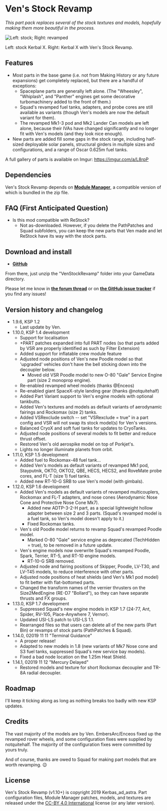 # Ven's Stock Revamp

*This part pack replaces several of the stock textures and models, hopefully making them more beautiful in the process.*

![Left: stock; Right: revamped](https://raw.githubusercontent.com/Kerbas-ad-astra/Stock-Revamp/master/comparison.png)

Left: stock Kerbal X.  Right: Kerbal X with Ven's Stock Revamp.

## Features

- Most parts in the base game (i.e. not from Making History or any future expansions) get completely replaced, but there are a handful of exceptions:
	- Spaceplane parts are generally left alone.  (The "Wheesley", "Whiplash", and "Panther" engines get some decorative turbomachinery added to the front of them.)
	- Squad's revamped fuel tanks, adapters, and probe cores are still available as variants (though Ven's models are now the default variant for them).
	- The revamped Mk1-3 pod and Mk2 Lander Can models are left alone, because their IVAs have changed significantly and no longer fit with Ven's models (and they look nice enough).
- New parts are added fill some gaps in the stock range, including half-sized deployable solar panels, structural girders in multiple sizes and configurations, and a range of Oscar 0.625m fuel tanks.

A full gallery of parts is available on Imgur: https://imgur.com/a/L8rpP

## Dependencies

Ven's Stock Revamp depends on [**Module Manager**](https://forum.kerbalspaceprogram.com/index.php?/topic/50533-140-17x-module-manager-403-august-9th-2019-right-to-ludicrous-speed/&tab=comments#comment-720814), a compatible version of which is bundled in the zip file.

## FAQ (First Anticipated Question)

- Is this mod compatible with ReStock?
	- Not as-downloaded.  However, if you delete the PathPatches and Squad subfolders, you can keep the new parts that Ven made and let ReStock have its way with the stock parts.

## Download and install

- [**GitHub**](https://github.com/Kerbas-ad-astra/Stock-Revamp/releases)

From there, just unzip the "VenStockRevamp" folder into your GameData directory.

Please let me know in [**the forum thread**](http://forum.kerbalspaceprogram.com/threads/XXXX) or on [**the GitHub issue tracker**](https://github.com/Kerbas-ad-astra/Stock-Revamp/issues) if you find any issues!

## Version history and changelog

- 1.9.6, KSP 1.2
	- Last update by Ven.
- 1.10.0, KSP 1.4 development
	- Support for localisation
	- +PART patches expanded into full PART nodes (so that parts added by VSR are properly identified as such by Filter Extension)
	- Added support for inflatable crew module feature
	- Adjusted node positions of Ven's new Poodle model so that 'upgraded' vehicles don't have the bell sticking down into the decoupler below.
		- Moved old VSR Poodle model to new O-80 "Gale" Service Engine part (size 2 monoprop engine).
	- Re-enabled revamped wheel models (thanks @Enceos)
	- Re-enabled giant SpaceX-style landing gear (thanks @notquitehalf)
	- Added Part Variant support to Ven's engine models with optional tankbutts.
	- Added Ven's textures and models as default variants of aerodynamic fairings and Rockomax (size 2) tanks.
	- Added VSRexclude switch -- set "VSRexclude = true" in a part config and VSR will not swap its stock model(s) for Ven's versions.
	- Balanced CryoX and soft fuel tanks for updates to CryoTanks.
	- Adjusted node positions of several models to fit better and reduce thrust offset.
	- Restored Ven's old aerospike model on top of Porkjet's.
	- Lights no longer illuminate planets from orbit.
- 1.11.0, KSP 1.5 development
	- Added fuel to Rockomax-48 fuel tank...
	- Added Ven's models as default variants of revamped Mk1 pod, Stayputnik, OKTO, OKTO2, QBE, HECS, HECS2, and RoveMate probe cores, and FL-T (size 1) fuel tanks.
	- Added new RT-10-G SRB to use Ven's model (with gimbals).
- 1.12.0, KSP 1.6 development
	- Added Ven's models as default variants of revamped multicouplers, Rockomax and FL-T adapters, and nose cones (Aerodynamic Nose Cone and Protective Nose Cone Mk7).
		- Added new ADTP-3-2-H part, as a special lightweight hollow adapter between size 2 and 3 parts.  (Squad's revamped model is a fuel tank, so Ven's model doesn't apply to it.)
		- Fixed Rockomax tanks.
	- Ven's old Poodle model returns to revamp Squad's revamped Poodle model.
		- Marked O-80 "Gale" service engine as deprecated (TechHidden = true), to be removed in a future update.
	- Ven's engine models now overwrite Squad's revamped Poodle, Spark, Terrier, RT-5, and RT-10 engine models.
		- RT-10-G SRB removed.
	- Adjusted node and fairing positions of Skipper, Poodle, LV-T30, and LV-T45 models, to reduce interference with other parts.
	- Adjusted node positions of heat shields (and Ven's Mk1 pod model) to fit better with flat-bottomed parts.
	- Changed the transform names of the vernier thrusters on the Size2MedEngine (RE-D7 "Bollard"), so they can have separate thrusts and FX groups.
- 1.13.0, KSP 1.7 development
	- Suppressed Squad's new engine models in KSP 1.7 (24-77, Ant, Spider, RV-105, Place-Anywhere 7, Vernor).
	- Updated USI-LS patch to USI-LS 1.1.
	- Rearranged files so that users can delete all of the new parts (Part Bin) or revamps of stock parts (PathPatches & Squad).
- 1.14.0, 02019 11 11 "Terminal Guidance"
	- A proper release!
	- Adapted to new models in 1.8 (new variants of Mk7 Nose cone and S3 fuel tanks, suppressed Squad's new service bay models).
	- Fixed a bad node location on the 1.25m Heat Shield.
- 1.14.1, 02019 11 12 "Mercury Delayed"
	- Restored models and texture for short Rockomax decoupler and TR-8A radial decoupler.

## Roadmap

I'll keep it ticking along as long as nothing breaks too badly with new KSP updates.

## Credits

The vast majority of the models are by Ven.  EmbersArc/Enceos fixed up the revamped rover wheels, and some configuration fixes were supplied by notquitehalf.  The majority of the configuration fixes were committed by yours truly.

And of course, thanks are owed to Squad for making part models that are worth revamping.  :wink:

## License

Ven's Stock Revamp (v1.10+) is copyright 2019 Kerbas_ad_astra.  Part configuration files, Module Manager patches, models, and textures are released under the [CC-BY 4.0 International](https://creativecommons.org/licenses/by/4.0/legalcode) license (or any later version).